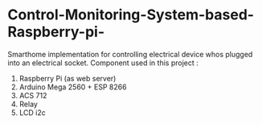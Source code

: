 # Control-Monitoring-System-based-Raspberry-pi-
Smarthome implementation for controlling electrical device whos plugged into an electrical socket.
Component used in this project :
1. Raspberry Pi (as web server)
2. Arduino Mega 2560 + ESP 8266 
3. ACS 712
4. Relay
5. LCD i2c

